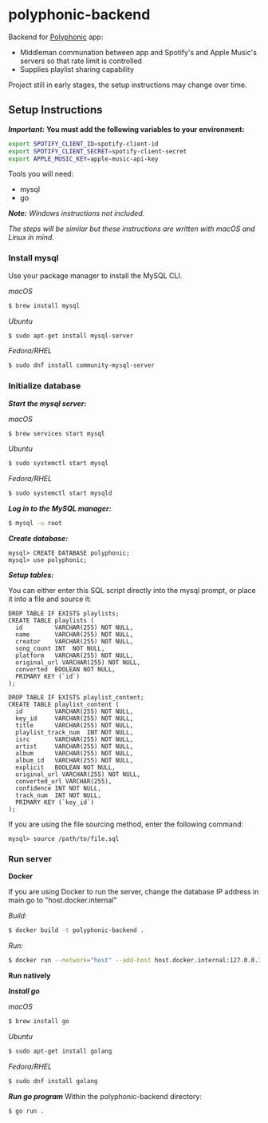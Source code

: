# polyphonic-backend
Backend for [Polyphonic](https://github.com/dhruvweaver/Polyphonic) app:
- Middleman communation between app and Spotify's and Apple Music's servers so that rate limit is controlled
- Supplies playlist sharing capability

Project still in early stages, the setup instructions may change over time.

## Setup Instructions
***Important:***
**You must add the following variables to your environment:**

```zsh
export SPOTIFY_CLIENT_ID=spotify-client-id
export SPOTIFY_CLIENT_SECRET=spotify-client-secret
export APPLE_MUSIC_KEY=apple-music-api-key
```

Tools you will need:
- mysql
- go

_**Note:** Windows instructions not included._

_The steps will be similar but these instructions are written with macOS and Linux in mind._

### Install mysql
Use your package manager to install the MySQL CLI.

_macOS_
```zsh
$ brew install mysql
```
_Ubuntu_
```bash
$ sudo apt-get install mysql-server
```
_Fedora/RHEL_
```bash
$ sudo dnf install community-mysql-server
```

### Initialize database
***Start the mysql server:***

_macOS_
```zsh
$ brew services start mysql
```
_Ubuntu_
```bash
$ sudo systemctl start mysql
```
_Fedora/RHEL_
```bash
$ sudo systemctl start mysqld
```

***Log in to the MySQL manager:***

```zsh
$ mysql -u root
```

***Create database:***

```shell
mysql> CREATE DATABASE polyphonic;
mysql> use polyphonic;
```

***Setup tables:***

You can either enter this SQL script directly into the mysql prompt, or place it into a file and source it:
```
DROP TABLE IF EXISTS playlists;
CREATE TABLE playlists (
  id         VARCHAR(255) NOT NULL,
  name       VARCHAR(255) NOT NULL,
  creator    VARCHAR(255) NOT NULL,
  song_count INT  NOT NULL,
  platform   VARCHAR(255) NOT NULL,
  original_url VARCHAR(255) NOT NULL,
  converted  BOOLEAN NOT NULL,
  PRIMARY KEY (`id`)
);

DROP TABLE IF EXISTS playlist_content;
CREATE TABLE playlist_content (
  id         VARCHAR(255) NOT NULL,
  key_id     VARCHAR(255) NOT NULL,
  title      VARCHAR(255) NOT NULL,
  playlist_track_num  INT NOT NULL,
  isrc       VARCHAR(255) NOT NULL,
  artist     VARCHAR(255) NOT NULL,
  album      VARCHAR(255) NOT NULL,
  album_id   VARCHAR(255) NOT NULL,
  explicit   BOOLEAN NOT NULL,
  original_url VARCHAR(255) NOT NULL,
  converted_url VARCHAR(255),
  confidence INT NOT NULL,
  track_num  INT NOT NULL,
  PRIMARY KEY (`key_id`)
);
```
If you are using the file sourcing method, enter the following command:
```shell
mysql> source /path/to/file.sql
```

### Run server
**Docker**

If you are using Docker to run the server, change the database IP address in main.go to "host.docker.internal"

_Build:_
```bash
$ docker build -t polyphonic-backend .
```
_Run:_
```bash
$ docker run --network="host" --add-host host.docker.internal:127.0.0.1 polyphonic-backend
```

**Run natively**

***Install go***

_macOS_
```zsh
$ brew install go
```
_Ubuntu_
```bash
$ sudo apt-get install golang
```
_Fedora/RHEL_
```bash
$ sudo dnf install golang
```

***Run go program***
Within the polyphonic-backend directory:
```zsh
$ go run .
```

